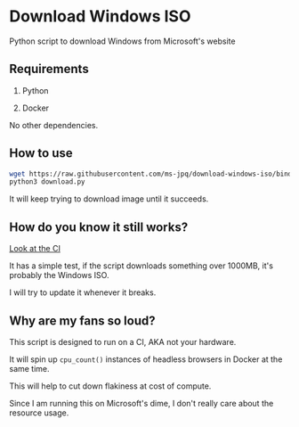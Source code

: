 # Download Windows ISO

Python script to download Windows from Microsoft's website

## Requirements

1. Python

2. Docker

No other dependencies.

## How to use

```sh
wget https://raw.githubusercontent.com/ms-jpq/download-windows-iso/bindows/download.py
python3 download.py
```

It will keep trying to download image until it succeeds.

## How do you know it still works?

[Look at the CI](https://github.com/ms-jpq/download-windows-iso/actions)

It has a simple test, if the script downloads something over 1000MB, it's probably the Windows ISO.

I will try to update it whenever it breaks.

## Why are my fans so loud?

This script is designed to run on a CI, AKA not your hardware.

It will spin up `cpu_count()` instances of headless browsers in Docker at the same time.

This will help to cut down flakiness at cost of compute.

Since I am running this on Microsoft's dime, I don't really care about the resource usage.
